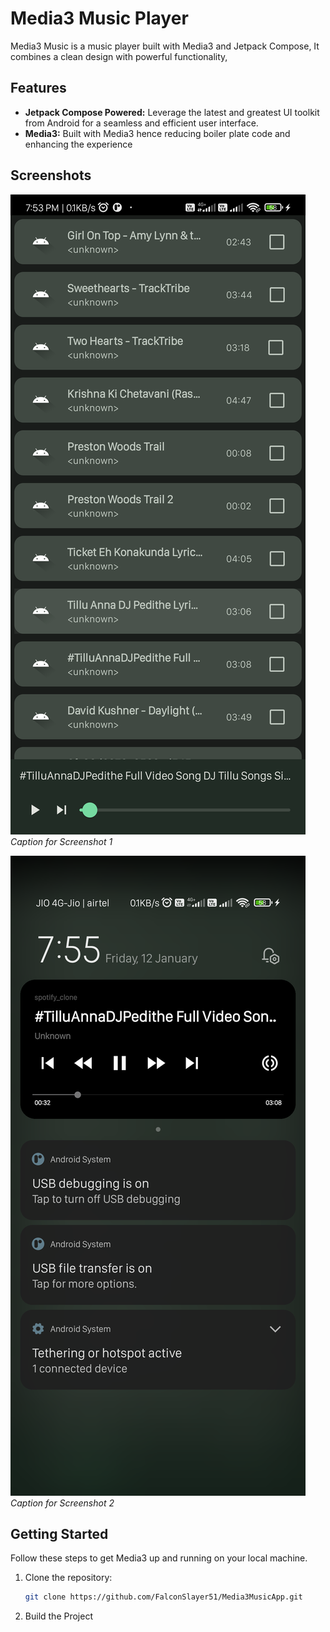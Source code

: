 # Media3 Music Player

Media3 Music is a music player built with Media3 and Jetpack Compose, It combines a clean design with powerful functionality,

## Features

- **Jetpack Compose Powered:** Leverage the latest and greatest UI toolkit from Android for a seamless and efficient user interface.
- **Media3:** Built with Media3 hence reducing boiler plate code and enhancing the experience

## Screenshots

![Screenshot 1](/screenshot/Screenshot_20240112_195356.png)
*Caption for Screenshot 1*

![Screenshot 2](/screenshot/Screenshot_20240112_195533.png)
*Caption for Screenshot 2*

## Getting Started

Follow these steps to get Media3 up and running on your local machine.

1. Clone the repository:
   ```bash
   git clone https://github.com/FalconSlayer51/Media3MusicApp.git
2. Build the Project
